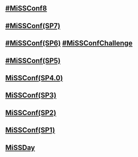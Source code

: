 ## [#MiSSConf8](8)
## [#MiSSConf(SP7)](SP7)
## [#MiSSConf(SP6)](SP6) [#MiSSConfChallenge](Challenge)
## [#MiSSConf(SP5)](SP5)
## [MiSSConf(SP4.0)](https://www.techtalkthai.com/missconfsp4-0-registration-will-start-in-2018-03-16/)
## [MiSSConf(SP3)](https://www.techtalkthai.com/missconfsp3-registration-date-is-marked-at-march-15th-2017-12-00/)
## [MiSSConf(SP2)](https://www.techtalkthai.com/missconfsp2-tickets-will-be-available-for-free-at-noon-of-2016-11-03/)
## [MiSSConf(SP1)](https://www.techtalkthai.com/introduce-to-missconfsp1-free-it-security-seminar/)
## [MiSSDay](https://www.techtalkthai.com/it-connect-miss-day/)

<!-- [![](/img/lineat-missconf-v2-640.png "Talk w/ us via LINE")](https://line.me/R/ti/p/%40missconf) -->